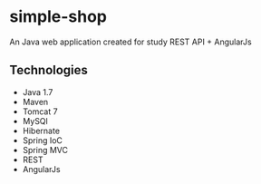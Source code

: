 # <h1>simple-shop</h1>
An Java web application created for study REST API + AngularJs

<h2>Technologies</h2>
<ul>
 <li>Java 1.7</li>
 <li>Maven</li>
  <li>Tomcat 7</li>
   <li>MySQl</li>
    <li>Hibernate</li>
     <li>Spring IoC</li>
      <li>Spring MVC</li>
         <li>REST</li>
         <li>AngularJs</li>
        
 </ul>

